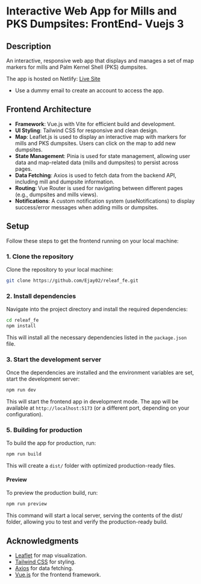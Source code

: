 # Interactive Web App for Mills and PKS Dumpsites: FrontEnd- Vuejs 3

## Description
An interactive, responsive web app that displays and manages a set of map markers for mills and Palm Kernel Shell (PKS) dumpsites.

The app is hosted on Netlify: [Live Site](https://releaf-demo.netlify.app)
- Use a dummy email to create an account to access the app.


 ## Frontend Architecture
- **Framework**: Vue.js with Vite for efficient build and development.
- **UI Styling**: Tailwind CSS for responsive and clean design.
- **Map**: Leaflet.js is used to display an interactive map with markers for mills and PKS dumpsites. Users can click on the map to add new dumpsites.
- **State Management**: Pinia is used for state management, allowing user data and map-related data (mills and dumpsites) to persist across pages.
- **Data Fetching**: Axios is used to fetch data from the backend API, including mill and dumpsite information.
- **Routing**: Vue Router is used for navigating between different pages (e.g., dumpsites and mills views).
- **Notifications**: A custom notification system (useNotifications) to display success/error messages when adding mills or dumpsites.


## Setup

Follow these steps to get the frontend running on your local machine:

### 1. Clone the repository

Clone the repository to your local machine:

```bash
git clone https://github.com/Ejay02/releaf_fe.git
```

### 2. Install dependencies

Navigate into the project directory and install the required dependencies:

```bash
cd releaf_fe
npm install
```

This will install all the necessary dependencies listed in the `package.json` file.

### 3. Start the development server

Once the dependencies are installed and the environment variables are set, start the development server:

```bash
npm run dev
```

This will start the frontend app in development mode. The app will be available at `http://localhost:5173` (or a different port, depending on your configuration).

### 5. Building for production

To build the app for production, run:

```bash
npm run build
```

This will create a `dist/` folder with optimized production-ready files.

#### Preview
To preview the production build, run:
```bash
npm run preview
```

This command will start a local server, serving the contents of the dist/ folder, allowing you to test and verify the production-ready build.

## Acknowledgments

- [Leaflet](https://leafletjs.com/) for map visualization.
- [Tailwind CSS](https://tailwindcss.com/) for styling.
- [Axios](https://axios-http.com/) for data fetching.
- [Vue.js](https://vuejs.org/) for the frontend framework.
